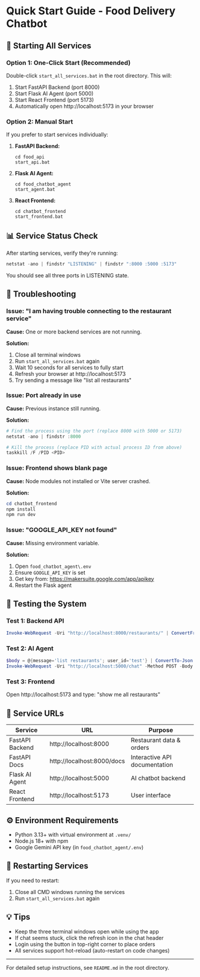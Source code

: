# Quick Start Guide - Food Delivery Chatbot

## 🚀 Starting All Services

### Option 1: One-Click Start (Recommended)
Double-click `start_all_services.bat` in the root directory. This will:
1. Start FastAPI Backend (port 8000)
2. Start Flask AI Agent (port 5000)  
3. Start React Frontend (port 5173)
4. Automatically open http://localhost:5173 in your browser

### Option 2: Manual Start
If you prefer to start services individually:

1. **FastAPI Backend:**
   ```
   cd food_api
   start_api.bat
   ```

2. **Flask AI Agent:**
   ```
   cd food_chatbot_agent
   start_agent.bat
   ```

3. **React Frontend:**
   ```
   cd chatbot_frontend
   start_frontend.bat
   ```

## 📊 Service Status Check

After starting services, verify they're running:

```powershell
netstat -ano | findstr "LISTENING" | findstr ":8000 :5000 :5173"
```

You should see all three ports in LISTENING state.

## 🔧 Troubleshooting

### Issue: "I am having trouble connecting to the restaurant service"

**Cause:** One or more backend services are not running.

**Solution:**
1. Close all terminal windows
2. Run `start_all_services.bat` again
3. Wait 10 seconds for all services to fully start
4. Refresh your browser at http://localhost:5173
5. Try sending a message like "list all restaurants"

### Issue: Port already in use

**Cause:** Previous instance still running.

**Solution:**
```powershell
# Find the process using the port (replace 8000 with 5000 or 5173)
netstat -ano | findstr :8000

# Kill the process (replace PID with actual process ID from above)
taskkill /F /PID <PID>
```

### Issue: Frontend shows blank page

**Cause:** Node modules not installed or Vite server crashed.

**Solution:**
```powershell
cd chatbot_frontend
npm install
npm run dev
```

### Issue: "GOOGLE_API_KEY not found"

**Cause:** Missing environment variable.

**Solution:**
1. Open `food_chatbot_agent\.env`
2. Ensure `GOOGLE_API_KEY` is set
3. Get key from: https://makersuite.google.com/app/apikey
4. Restart the Flask agent

## 🧪 Testing the System

### Test 1: Backend API
```powershell
Invoke-WebRequest -Uri "http://localhost:8000/restaurants/" | ConvertFrom-Json
```

### Test 2: AI Agent
```powershell
$body = @{message='list restaurants'; user_id='test'} | ConvertTo-Json
Invoke-WebRequest -Uri "http://localhost:5000/chat" -Method POST -Body $body -ContentType "application/json" | ConvertFrom-Json
```

### Test 3: Frontend
Open http://localhost:5173 and type: "show me all restaurants"

## 📝 Service URLs

| Service | URL | Purpose |
|---------|-----|---------|
| FastAPI Backend | http://localhost:8000 | Restaurant data & orders |
| FastAPI Docs | http://localhost:8000/docs | Interactive API documentation |
| Flask AI Agent | http://localhost:5000 | AI chatbot backend |
| React Frontend | http://localhost:5173 | User interface |

## ⚙️ Environment Requirements

- Python 3.13+ with virtual environment at `.venv/`
- Node.js 18+ with npm
- Google Gemini API key (in `food_chatbot_agent/.env`)

## 🔄 Restarting Services

If you need to restart:
1. Close all CMD windows running the services
2. Run `start_all_services.bat` again

## 💡 Tips

- Keep the three terminal windows open while using the app
- If chat seems stuck, click the refresh icon in the chat header
- Login using the button in top-right corner to place orders
- All services support hot-reload (auto-restart on code changes)

---

For detailed setup instructions, see `README.md` in the root directory.
